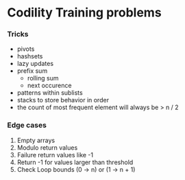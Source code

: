 # Codility Training problems

### Tricks
- pivots
- hashsets
- lazy updates
- prefix sum
    - rolling sum
    - next occurence
- patterns within sublists
- stacks to store behavior in order
- the count of most frequent element will always be > n / 2

### Edge cases
1. Empty arrays
2. Modulo return values
3. Failure return values like -1
4. Return -1 for values larger than threshold
5. Check Loop bounds (0 -> n) or (1 -> n + 1)
